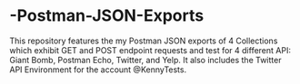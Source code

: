# -Postman-JSON-Exports
This repository features the my Postman JSON exports of 4 Collections which exhibit GET and POST endpoint requests and test for 4 different API: Giant Bomb, Postman Echo, Twitter, and Yelp.  It also includes the Twitter API Environment for the account @KennyTests.
